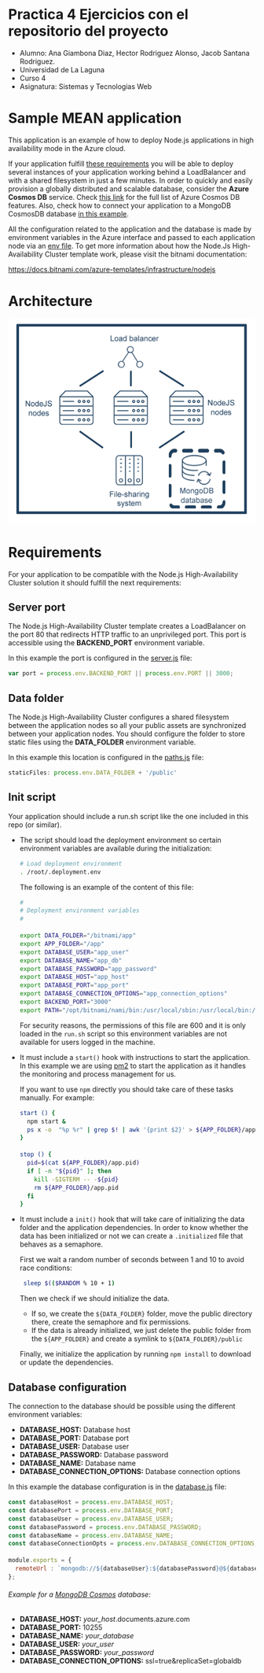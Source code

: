 # Practica 4 Ejercicios con el repositorio del proyecto
- Alumno: Ana Giambona Diaz, Hector Rodriguez Alonso, Jacob Santana Rodriguez.
- Universidad de La Laguna
- Curso 4
- Asignatura: Sistemas y Tecnologias Web


# Sample MEAN application

This application is an example of how to deploy Node.js applications in high availability mode in the Azure cloud.

If your application fulfill [these requirements](#requirements) you will be able to deploy several instances of your application working behind a LoadBalancer and with a shared filesystem in just a few minutes. In order to quickly and easily provision a globally distributed and scalable database, consider the **Azure Cosmos DB** service. Check [this link](https://docs.microsoft.com/en-us/azure/cosmos-db/introduction) for the full list of Azure Cosmos DB features. Also, check how to connect your application to a MongoDB CosmosDB database [in this example](#example-for-a-mongodb-cosmos-deploy).

All the configuration related to the application and the database is made by environment variables in the Azure interface and passed to each application node via an [env file](#init-script). To get more information about how the Node.Js High-Availability Cluster template work, please visit the bitnami documentation:

https://docs.bitnami.com/azure-templates/infrastructure/nodejs

# Architecture

![architecture](images/nodejs-cluster.png)

# Requirements

For your application to be compatible with the Node.js High-Availability Cluster solution it should fulfill the next requirements:

## Server port

The Node.js High-Availability Cluster template creates a LoadBalancer on the port 80 that redirects HTTP traffic to an unprivileged port. This port is accessible using the **BACKEND_PORT** environment variable.

In this example the port is configured in the [server.js](https://github.com/bitnami/sample-mean/blob/master/server.js) file:

```javascript
var port = process.env.BACKEND_PORT || process.env.PORT || 3000; 				// set the port
```

## Data folder

The Node.js High-Availability Cluster configures a shared filesystem between the application nodes so all your public assets are synchronized between your application nodes.
You should configure the folder to store static files using the **DATA_FOLDER** environment variable.

In this example this location is configured in the [paths.js](https://github.com/bitnami/sample-mean/blob/master/config/paths.js) file:

```javascript
staticFiles: process.env.DATA_FOLDER + '/public'
```

## Init script

Your application should include a run.sh script like the one included in this repo (or similar).

* The script should load the deployment environment so certain environment variables are available during the initialization:

    ```bash
    # Load deployment environment
    . /root/.deployment.env
    ```

    The following is an example of the content of this file:

    ```bash
    #
    # Deployment environment variables
    #

    export DATA_FOLDER="/bitnami/app"
    export APP_FOLDER="/app"
    export DATABASE_USER="app_user"
    export DATABASE_NAME="app_db"
    export DATABASE_PASSWORD="app_password"
    export DATABASE_HOST="app_host"
    export DATABASE_PORT="app_port"
    export DATABASE_CONNECTION_OPTIONS="app_connection_options"
    export BACKEND_PORT="3000"
    export PATH="/opt/bitnami/nami/bin:/usr/local/sbin:/usr/local/bin:/usr/sbin:/usr/bin:/sbin:/bin:/opt/bitnami/node/bin:/opt/bitnami/python/bin:/opt/bitnami/nami/bin"
    ```

    For security reasons, the permissions of this file are 600 and it is only loaded in the `run.sh` script so this environment variables are not available for users logged in the machine.


* It must include a `start()` hook with instructions to start the application. In this example we are using [pm2](http://pm2.keymetrics.io/) to start the application as it handles the monitoring and process management for us.

  If you want to use `npm` directly you should take care of these tasks manually. For example:

  ```bash
  start () {
    npm start &
    ps x -o  "%p %r" | grep $! | awk '{print $2}' > ${APP_FOLDER}/app.pid
  }

  stop () {
    pid=$(cat ${APP_FOLDER}/app.pid)
    if [ -n "${pid}" ]; then
      kill -SIGTERM -- -${pid}
      rm ${APP_FOLDER}/app.pid
    fi
  }
  ```

* It must include a `init()` hook that will take care of initializing the data folder and the application dependencies. In order to know whether the data has been initialized or not we can create a `.initialized` file that behaves as a semaphore.

  First we wait a random number of seconds between 1 and 10 to avoid race conditions:

  ```bash
   sleep $(($RANDOM % 10 + 1)
  ```

  Then we check if we should initialize the data.
  - If so, we create the `${DATA_FOLDER}` folder, move the public directory there, create the semaphore and fix permissions.
  - If the data is already initialized, we just delete the public folder from the `${APP_FOLDER}` and create a symlink to `${DATA_FOLDER}/public`

  Finally, we initialize the application by running `npm install` to download or update the dependencies.

## Database configuration

The connection to the database should be possible using the different environment variables:

- **DATABASE_HOST:** Database host
- **DATABASE_PORT:** Database port
- **DATABASE_USER:** Database user
- **DATABASE_PASSWORD:** Database password
- **DATABASE_NAME:** Database name
- **DATABASE_CONNECTION_OPTIONS:** Database connection options

In this example the database configuration is in the [database.js](https://github.com/bitnami/sample-mean/blob/master/config/database.js) file:

```javascript
const databaseHost = process.env.DATABASE_HOST;
const databasePort = process.env.DATABASE_PORT;
const databaseUser = process.env.DATABASE_USER;
const databasePassword = process.env.DATABASE_PASSWORD;
const databaseName = process.env.DATABASE_NAME;
const databaseConnectionOpts = process.env.DATABASE_CONNECTION_OPTIONS;

module.exports = {
  remoteUrl : `mongodb://${databaseUser}:${databasePassword}@${databaseHost}:${databasePort}/${databaseName}?${databaseConnectionOpts}`,
};
```

###### Example for a [MongoDB Cosmos](https://docs.microsoft.com/en-us/azure/cosmos-db/mongodb-introduction) database:

- **DATABASE_HOST:** _your_host_.documents.azure.com
- **DATABASE_PORT:** 10255
- **DATABASE_NAME:** _your_database_
- **DATABASE_USER:** _your_user_
- **DATABASE_PASSWORD:** _your_password_
- **DATABASE_CONNECTION_OPTIONS:** ssl=true&replicaSet=globaldb
